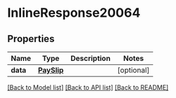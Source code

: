 # InlineResponse20064

## Properties
Name | Type | Description | Notes
------------ | ------------- | ------------- | -------------
**data** | [**PaySlip**](PaySlip.md) |  | [optional] 

[[Back to Model list]](../README.md#documentation-for-models) [[Back to API list]](../README.md#documentation-for-api-endpoints) [[Back to README]](../README.md)


